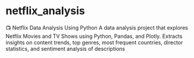 # netflix_analysis
📺 Netflix Data Analysis Using Python A data analysis project that explores Netflix Movies and TV Shows using Python, Pandas, and Plotly. Extracts insights on content trends, top genres, most frequent countries, director statistics, and sentiment analysis of descriptions
